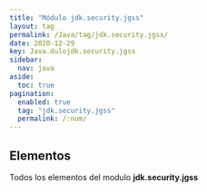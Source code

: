 ```yaml
---
title: "Módulo jdk.security.jgss"
layout: tag
permalink: /Java/tag/jdk.security.jgss/
date: 2020-12-29
key: Java.dulojdk.security.jgss
sidebar: 
  nav: java
aside: 
  toc: true
pagination: 
  enabled: true
  tag: "jdk.security.jgss"
  permalink: /:num/
---
```


<h2>Elementos</h2>
Todos los elementos del modulo <strong>jdk.security.jgss</strong>
